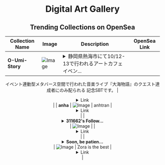 <div align="center">

# Digital Art Gallery

## Trending Collections on OpenSea

| Collection Name                       | Image                                                                                     | Description                       | OpenSea Link                                                                                          |
|---------------------------------------|-------------------------------------------------------------------------------------------|-----------------------------------|--------------------------------------------------------------------------------------------------------|
| **O-Umi-Story** | ![Image](https://i.seadn.io/s/raw/files/b479f6ef8a47d433978aa05dc847f2fe.png?w=500&auto=format?w=200&auto=format) | <details><summary>静岡県熱海市にて10/12-13で行われるアートカフェイベン...</summary>静岡県熱海市にて10/12-13で行われるアートカフェイベント『SEA - Sweet Exciting Art』
イベント連動型メタバース空間で行われた音楽ライブ『大海物語』のクエスト達成者にのみ配られる
記念SBTです。</details> | <details><summary>Link</summary>[O-Umi-Story](https://opensea.io/collection/o-umi-story)</details> |
| **anha** | ![Image](https://i.seadn.io/s/raw/files/57b4e89202ab158b35ecd31cf505a711.jpg?w=500&auto=format?w=200&auto=format) | anhtran | <details><summary>Link</summary>[anha](https://opensea.io/collection/anha)</details> |
| **<details><summary>311662's Follow...</summary>311662's Follower</details>** | ![Image](https://i.seadn.io/s/raw/files/19f9f090920392cc3650cbdf4361755b.png?w=500&auto=format?w=200&auto=format) |  | <details><summary>Link</summary>[311662's Follower](https://opensea.io/collection/311662-s-follower)</details> |
| **<details><summary>Soon, be patien...</summary>Soon, be patient and feel</details>** | ![Image](https://i.seadn.io/s/raw/files/2cb13de11d0b2f7dea11bdd6bb8f358a.jpg?w=500&auto=format?w=200&auto=format) | Zora is the best | <details><summary>Link</summary>[Soon, be patient and feel](https://opensea.io/collection/soon-be-patient-and-feel)</details> |

</div>